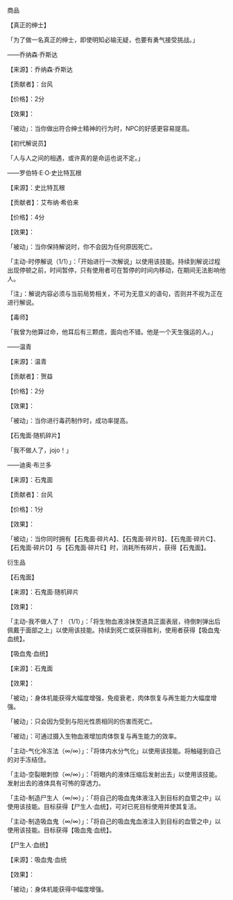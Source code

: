 商品

【真正的绅士】

「为了做一名真正的绅士，即使明知必输无疑，也要有勇气接受挑战。」

——乔纳森·乔斯达

【来源】：乔纳森·乔斯达

【贡献者】：台风

【价格】：2分

【效果】：

「被动」：当你做出符合绅士精神的行为时，NPC的好感更容易提高。

【初代解说员】

「人与人之间的相遇，或许真的是命运也说不定。」

——罗伯特·E·O·史比特瓦根

【来源】：史比特瓦根

【贡献者】：艾布纳·希伯来

【价格】：4分

【效果】：

「被动」：当你保持解说时，你不会因为任何原因死亡。

「主动-时停解说（1/1）」：「开始进行一次解说」以使用该技能。持续到解说过程出现停顿之前，时间暂停，只有使用者可在暂停的时间内移动，在期间无法影响他人。

「注」：解说内容必须与当前局势相关，不可为无意义的语句，否则并不视为正在进行解说。

【毒师】

「我曾为他算过命，他耳后有三颗痣，面向也不错。他是一个天生强运的人。」

——温青

【来源】：温青

【贡献者】：贺益

【价格】：2分

【效果】：

「被动」：当你进行毒药制作时，成功率提高。

【石鬼面·随机碎片】

「我不做人了，jojo！」

——迪奥·布兰多

【来源】：石鬼面

【贡献者】：台风

【价格】：1分

【效果】：

「被动」：当你同时拥有【石鬼面·碎片A】、【石鬼面·碎片B】、【石鬼面·碎片C】、【石鬼面·碎片D】与【石鬼面·碎片E】时，消耗所有碎片，获得【石鬼面】。

衍生品

【石鬼面】

【来源】：石鬼面·随机碎片

【效果】：

「主动-我不做人了！（1/1）」：「将生物血液涂抹至道具正面表层，待倒刺弹出后佩戴于面部之上」以使用该技能。持续到死亡或获得胜利，使用者获得【吸血鬼·血统】。

【吸血鬼·血统】

【来源】：石鬼面

【效果】：

「被动」：身体机能获得大幅度增强，免疫衰老，肉体恢复与再生能力大幅度增强。

「被动」：只会因为受到与阳光性质相同的伤害而死亡。

「被动」：可通过摄入生物血液增加肉体恢复与再生能力的效率。

「主动-气化冷冻法（∞/∞）」：「将体内水分气化」以使用该技能。将触碰到自己的对手冻结住。

「主动-空裂眼刺惊（∞/∞）」：「将眼内的液体压缩后发射出去」以使用该技能。发射出去的液体具有可怖的穿透力。

「主动-制造尸生人（∞/∞）」：「将自己的吸血鬼体液注入到目标的血管之中」以使用该技能。目标获得【尸生人·血统】，可对已死目标使用并使其复活。

「主动-制造吸血鬼（∞/∞）」：「将自己的吸血鬼血液注入到目标的血管之中」以使用该技能。目标获得【吸血鬼·血统】。

【尸生人·血统】

【来源】：吸血鬼·血统

【效果】：

「被动」：身体机能获得中幅度增强。